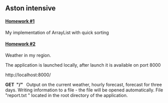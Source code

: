 ## Aston intensive

####  [Homework #1](https://github.com/a-oselkov/Aston_Intensive/tree/main/MyArrayList)

My implementation of ArrayList with quick sorting


####  [Homework #2](https://github.com/a-oselkov/Aston_Intensive/tree/main/MyArrayList)

Weather in my region.

The application is launched locally, after launch it is available on port 8000

http://localhost:8000/

**GET&nbsp;&nbsp;"/"&nbsp;&nbsp;** Output on the current weather, hourly forecast, forecast for three days. Writing information to a file - the file will be opened automatically. File "report.txt " located in the root directory of the application.
